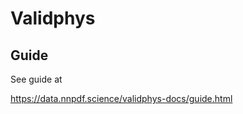 Validphys
=========

Guide
-----

See guide at

https://data.nnpdf.science/validphys-docs/guide.html

